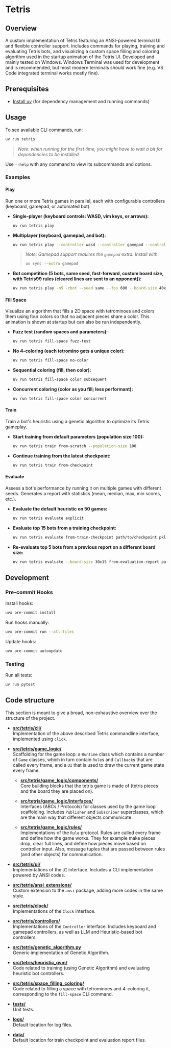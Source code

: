 # Tetris

## Overview

A custom implementation of Tetris featuring an ANSI-powered terminal UI and flexible controller support. Includes commands for playing, training and evaluating Tetris bots, and visualizing a custom space filling and coloring algorithm used in the startup animation of the Tetris UI.
Developed and mainly tested on Windows. Windows Terminal was used for development and is recommended, but most modern terminals should work fine (e.g. VS Code integrated terminal works mostly fine).

## Prerequisites

- [Install uv](https://docs.astral.sh/uv/getting-started/installation/) (for dependency management and running commands)

## Usage

To see available CLI commands, run:

```sh
uv run tetris
```

> *Note: when running for the first time, you might have to wait a bit for dependencies to be installed*

Use `--help` with any command to view its subcommands and options.

### Examples

#### Play

Run one or more Tetris games in parallel, each with configurable controllers (keyboard, gamepad, or automated bot).

- **Single-player (keyboard controls: WASD, vim keys, or arrows):**

  ```sh
  uv run tetris play
  ```

- **Multiplayer (keyboard, gamepad, and bot):**

  ```sh
  uv run tetris play --controller wasd --controller gamepad --controller bot
  ```

  > *Note: Gamepad support requires the `gamepad` extra. Install with:*
  >
  > ```sh
  > uv sync --extra gamepad
  > ```

- **Bot competition (5 bots, same seed, fast-forward, custom board size, with Tetris99 rules (cleared lines are sent to an opponent)):**

  ```sh
  uv run tetris play -n5 -cbot --seed same --fps 600 --board-size 40x20 --tetris99
  ```

#### Fill Space

Visualize an algorithm that fills a 2D space with tetrominoes and colors them using four colors so that no adjacent pieces share a color. This animation is shown at startup but can also be run independently.

- **Fuzz test (random spaces and parameters):**

  ```sh
  uv run tetris fill-space fuzz-test
  ```

- **No 4-coloring (each tetromino gets a unique color):**

  ```sh
  uv run tetris fill-space no-color
  ```

- **Sequential coloring (fill, then color):**

  ```sh
  uv run tetris fill-space color subsequent
  ```

- **Concurrent coloring (color as you fill; less performant):**

  ```sh
  uv run tetris fill-space color concurrent
  ```

#### Train

Train a bot's heuristic using a genetic algorithm to optimize its Tetris gameplay.

- **Start training from default parameters (population size 100):**

  ```sh
  uv run tetris train from-scratch --population-size 100
  ```

- **Continue training from the latest checkpoint:**

  ```sh
  uv run tetris train from-checkpoint
  ```

#### Evaluate

Assess a bot's performance by running it on multiple games with different seeds. Generates a report with statistics (mean, median, max, min scores, etc.).

- **Evaluate the default heuristic on 50 games:**

  ```sh
  uv run tetris evaluate explicit
  ```

- **Evaluate top 15 bots from a training checkpoint:**

  ```sh
  uv run tetris evaluate from-train-checkpoint path/to/checkpoint.pkl --top-k 15
  ```

- **Re-evaluate top 5 bots from a previous report on a different board size:**

  ```sh
  uv run tetris evaluate --board-size 30x15 from-evaluation-report path/to/report.csv --top-k 5
  ```

## Development

### Pre-commit Hooks

Install hooks:

```sh
uvx pre-commit install
```

Run hooks manually:

```sh
uvx pre-commit run --all-files
```

Update hooks:

```sh
uvx pre-commit autoupdate
```

### Testing

Run all tests:

```sh
uv run pytest
```

## Code structure

This section is meant to give a broad, non-exhaustive overview over the structure of the project.

- **[src/tetris/cli/](src/tetris/cli/)**  
  Implementation of the above described Tetris commandline interface, implemented using `click`.

- **[src/tetris/game_logic/](src/tetris/game_logic/)**  
  Scaffolding for the game loop: a `Runtime` class which contains a number of `Game` classes, which in turn contain `Rule`s and `Callback`s that are called every frame, and a `UI` that is used to draw the current game state every frame.

  - **[src/tetris/game_logic/components/](src/tetris/game_logic/components/)**  
    Core building blocks that the tetris game is made of (tetris pieces and the board they are placed on).

  - **[src/tetris/game_logic/interfaces/](src/tetris/game_logic/interfaces/)**  
    Interfaces (ABCs / Protocols) for classes used by the game loop scaffolding. Includes `Publisher` and `Subscriber` superclasses, which are the main way that different objects communicate.

  - **[src/tetris/game_logic/rules/](src/tetris/game_logic/rules/)**  
    Implementations of the `Rule` protocol. Rules are called every frame and define how the game works. They for example make pieces drop, clear full lines, and define how pieces move based on controller input. Also, message tuples that are passed between rules (and other objects) for communication.

- **[src/tetris/ui/](src/tetris/ui/)**  
  Implementations of the `UI` interface. Includes a CLI implementation powered by ANSI codes.

- **[src/tetris/ansi_extensions/](src/tetris/ansi_extensions/)**  
  Custom extension to the `ansi` package, adding more codes in the same style.

- **[src/tetris/clock/](src/tetris/clock/)**  
  Implementations of the `Clock` interface.

- **[src/tetris/controllers/](src/tetris/controllers/)**  
  Implementations of the `Controller` interface. Includes keyboard and gamepad controllers, as well as LLM and Heuristic-based bot controllers.

- **[src/tetris/genetic_algorithm.py](src/tetris/genetic_algorithm.py)**  
  Generic implementation of Genetic Algorithm.

- **[src/tetris/heuristic_gym/](src/tetris/heuristic_gym/)**  
  Code related to training (using Genetic Algorithm) and evaluating heuristic bot controllers.

- **[src/tetris/space_filling_coloring/](src/tetris/space_filling_coloring/)**  
  Code related to filling a space with tetrominoes and 4-coloring it, corresponding to the `fill-space` CLI command.

- **[tests/](tests/)**  
  Unit tests.

- **[logs/](logs/)**  
  Default location for log files.

- **[data/](data/)**  
  Default location for train checkpoint and evaluation report files.
